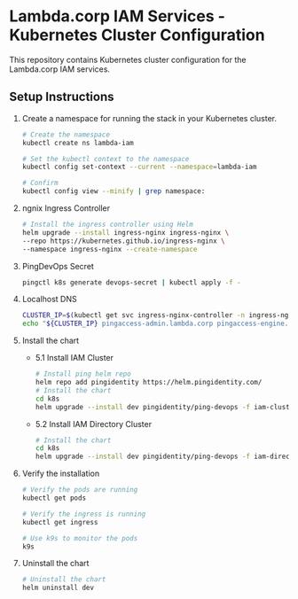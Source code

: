 # Lambda.corp IAM Services - Kubernetes Cluster Configuration

This repository contains Kubernetes cluster configuration for the Lambda.corp IAM services.

## Setup Instructions

1. Create a namespace for running the stack in your Kubernetes cluster.

   ```bash
   # Create the namespace
   kubectl create ns lambda-iam

   # Set the kubectl context to the namespace
   kubectl config set-context --current --namespace=lambda-iam

   # Confirm
   kubectl config view --minify | grep namespace:
   ```

2. ngnix Ingress Controller

   ```bash
   # Install the ingress controller using Helm
   helm upgrade --install ingress-nginx ingress-nginx \
   --repo https://kubernetes.github.io/ingress-nginx \
   --namespace ingress-nginx --create-namespace
   ```

3. PingDevOps Secret

   ```bash
   pingctl k8s generate devops-secret | kubectl apply -f -
   ```

4. Localhost DNS

   ```bash
   CLUSTER_IP=$(kubectl get svc ingress-nginx-controller -n ingress-nginx -o jsonpath='{.status.loadBalancer.ingress[0].ip}')
   echo "${CLUSTER_IP} pingaccess-admin.lambda.corp pingaccess-engine.lambda.corp pingauthorize.lambda.corp pingauthorizepap.lambda.corp pingdataconsole.lambda.corp pingdelegator.lambda.corp support.lambda.corp pingdirectory.lambda.corp directory.lambda.corp pingfederate-admin.lambda.corp pingfederate-engine.lambda.corp sso.lambda.corp auth.lambda.corp pingcentral.lambda.corp" | sudo tee -a /etc/hosts > /dev/null
   ```

5. Install the chart

   - 5.1 Install IAM Cluster

     ```bash
     # Install ping helm repo
     helm repo add pingidentity https://helm.pingidentity.com/
     # Install the chart
     cd k8s
     helm upgrade --install dev pingidentity/ping-devops -f iam-cluster.yaml -f ingress.yaml
     ```

   - 5.2 Install IAM Directory Cluster

     ```bash
     # Install the chart
     cd k8s
     helm upgrade --install dev pingidentity/ping-devops -f iam-directory-cluster.yaml -f ingress.yaml
     ```

6. Verify the installation

   ```bash
   # Verify the pods are running
   kubectl get pods

   # Verify the ingress is running
   kubectl get ingress

   # Use k9s to monitor the pods
   k9s
   ```

7. Uninstall the chart

   ```bash
   # Uninstall the chart
   helm uninstall dev
   ```
